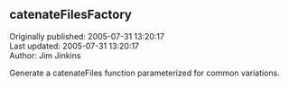 ## catenateFilesFactory  
Originally published: 2005-07-31 13:20:17  
Last updated: 2005-07-31 13:20:17  
Author: Jim Jinkins  
  
Generate a catenateFiles function parameterized for
common variations.